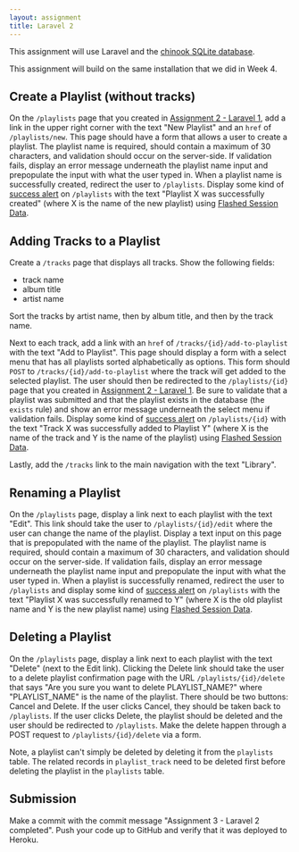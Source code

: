 ```yaml
---
layout: assignment
title: Laravel 2
---
```


This assignment will use Laravel and the [chinook SQLite database](http://www.sqlitetutorial.net/sqlite-sample-database/).

This assignment will build on the same installation that we did in Week 4.

## Create a Playlist (without tracks)

On the `/playlists` page that you created in [Assignment 2 - Laravel 1](/teaching/2020/assignments/laravel-1), add a link in the upper right corner with the text "New Playlist" and an `href` of `/playlists/new`. This page should have a form that allows a user to create a playlist. The playlist name is required, should contain a maximum of 30 characters, and validation should occur on the server-side. If validation fails, display an error message underneath the playlist name input and prepopulate the input with what the user typed in. When a playlist name is successfully created, redirect the user to `/playlists`. Display some kind of [success alert](https://getbootstrap.com/docs/4.4/components/alerts/) on `/playlists` with the text "Playlist X was successfully created" (where X is the name of the new playlist) using [Flashed Session Data](https://laravel.com/docs/6.x/redirects#redirecting-with-flashed-session-data).

## Adding Tracks to a Playlist

Create a `/tracks` page that displays all tracks. Show the following fields:

* track name
* album title
* artist name

Sort the tracks by artist name, then by album title, and then by the track name.

Next to each track, add a link with an `href` of `/tracks/{id}/add-to-playlist` with the text "Add to Playlist". This page should display a form with a select menu that has all playlists sorted alphabetically as options. This form should `POST` to `/tracks/{id}/add-to-playlist` where the track will get added to the selected playlist. The user should then be redirected to the `/playlists/{id}` page that you created in [Assignment 2 - Laravel 1](/teaching/2020/assignments/laravel-1). Be sure to validate that a playlist was submitted and that the playlist exists in the database (the `exists` rule) and show an error message underneath the select menu if validation fails. Display some kind of [success alert](https://getbootstrap.com/docs/4.4/components/alerts/) on `/playlists/{id}` with the text "Track X was successfully added to Playlist Y" (where X is the name of the track and Y is the name of the playlist) using [Flashed Session Data](https://laravel.com/docs/6.x/redirects#redirecting-with-flashed-session-data).

Lastly, add the `/tracks` link to the main navigation with the text "Library".

## Renaming a Playlist

On the `/playlists` page, display a link next to each playlist with the text "Edit". This link should take the user to `/playlists/{id}/edit` where the user can change the name of the playlist. Display a text input on this page that is prepopulated with the name of the playlist. The playlist name is required, should contain a maximum of 30 characters, and validation should occur on the server-side. If validation fails, display an error message underneath the playlist name input and prepopulate the input with what the user typed in. When a playlist is successfully renamed, redirect the user to `/playlists` and display some kind of [success alert](https://getbootstrap.com/docs/4.4/components/alerts/) on `/playlists` with the text "Playlist X was successfully renamed to Y" (where X is the old playlist name and Y is the new playlist name) using [Flashed Session Data](https://laravel.com/docs/6.x/redirects#redirecting-with-flashed-session-data).

## Deleting a Playlist 

On the `/playlists` page, display a link next to each playlist with the text "Delete" (next to the Edit link). Clicking the Delete link should take the user to a delete playlist confirmation page with the URL `/playlists/{id}/delete` that says "Are you sure you want to delete PLAYLIST_NAME?" where "PLAYLIST_NAME" is the name of the playlist. There should be two buttons: Cancel and Delete. If the user clicks Cancel, they should be taken back to `/playlists`. If the user clicks Delete, the playlist should be deleted and the user should be redirected to `/playlists`. Make the delete happen through a POST request to `/playlists/{id}/delete` via a form.

Note, a playlist can't simply be deleted by deleting it from the `playlists` table. The related records in `playlist_track` need to be deleted first before deleting the playlist in the `playlists` table.

## Submission

Make a commit with the commit message "Assignment 3 - Laravel 2 completed". Push your code up to GitHub and verify that it was deployed to Heroku.
